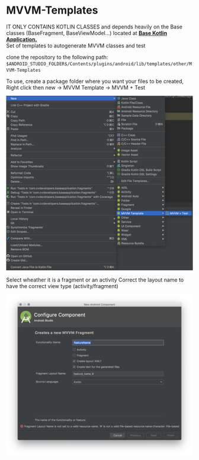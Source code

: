 # MVVM-Templates
IT ONLY CONTAINS KOTLIN CLASSES and depends heavily on the Base classes (BaseFragment, BaseViewModel...) located at 
[**Base Kotlin Application.**](https://github.com/CamiloVega/BaseKotlinApplication)<br>
Set of templates to autogenerate MVVM classes and test

clone the repository to the following path: 
`$ANDROID_STUDIO_FOLDER$/Contents/plugins/android/lib/templates/other/MVVM-Templates`

To use, create a package folder where you want your files to be created, Right click then new -> MVVM Template -> MVVM + Test

![Debug drawer](images/android-studio-screenshot.png)

Select wheather it is a fragment or an activity
Correct the layout name to have the correct view type (activity/fragment)

![Template](images/template.png)
